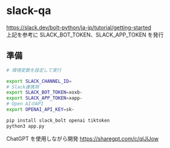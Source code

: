 # slack-qa

https://slack.dev/bolt-python/ja-jp/tutorial/getting-started  
上記を参考に SLACK_BOT_TOKEN、SLACK_APP_TOKEN を発行

## 準備

```sh
# 環境変数を設定して実行

export SLACK_CHANNEL_ID=
# Slack連携用
export SLACK_BOT_TOKEN=xoxb-
export SLACK_APP_TOKEN=xapp-
# Open AIのAPI
export OPENAI_API_KEY=sk-
```

```sh
pip install slack_bolt openai tiktoken
python3 app.py
```

ChatGPT を使用しながら開発
https://sharegpt.com/c/qlJlJow
